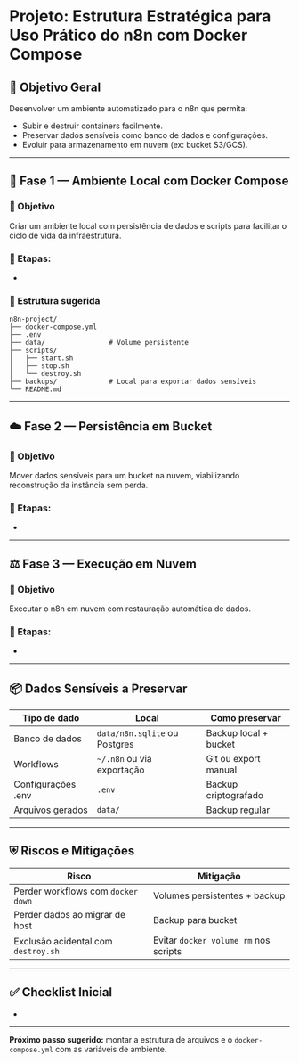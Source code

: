 # Projeto: Estrutura Estratégica para Uso Prático do n8n com Docker Compose

## 🚀 Objetivo Geral

Desenvolver um ambiente automatizado para o n8n que permita:

- Subir e destruir containers facilmente.
- Preservar dados sensíveis como banco de dados e configurações.
- Evoluir para armazenamento em nuvem (ex: bucket S3/GCS).

---

## 💩 Fase 1 — Ambiente Local com Docker Compose

### 🎯 Objetivo

Criar um ambiente local com persistência de dados e scripts para facilitar o ciclo de vida da infraestrutura.

### 📌 Etapas:

-

### 📂 Estrutura sugerida

```
n8n-project/
├── docker-compose.yml
├── .env
├── data/                # Volume persistente
├── scripts/
│   ├── start.sh
│   ├── stop.sh
│   └── destroy.sh
├── backups/             # Local para exportar dados sensíveis
└── README.md
```

---

## ☁️ Fase 2 — Persistência em Bucket

### 🎯 Objetivo

Mover dados sensíveis para um bucket na nuvem, viabilizando reconstrução da instância sem perda.

### 📌 Etapas:

-

---

## ⚖️ Fase 3 — Execução em Nuvem

### 🎯 Objetivo

Executar o n8n em nuvem com restauração automática de dados.

### 📌 Etapas:

-

---

## 📦 Dados Sensíveis a Preservar

| Tipo de dado       | Local                         | Como preservar        |
| ------------------ | ----------------------------- | --------------------- |
| Banco de dados     | `data/n8n.sqlite` ou Postgres | Backup local + bucket |
| Workflows          | `~/.n8n` ou via exportação    | Git ou export manual  |
| Configurações .env | `.env`                        | Backup criptografado  |
| Arquivos gerados   | `data/`                       | Backup regular        |

---

## ⛨️ Riscos e Mitigações

| Risco                               | Mitigação                             |
| ----------------------------------- | ------------------------------------- |
| Perder workflows com `docker down`  | Volumes persistentes + backup         |
| Perder dados ao migrar de host      | Backup para bucket                    |
| Exclusão acidental com `destroy.sh` | Evitar `docker volume rm` nos scripts |

---

## ✅ Checklist Inicial

-

---

**Próximo passo sugerido:** montar a estrutura de arquivos e o `docker-compose.yml` com as variáveis de ambiente.

